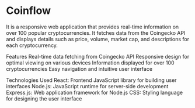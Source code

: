 # Coinflow

It is a responsive web application that provides real-time information on over 100 popular cryptocurrencies. It fetches data from the Coingecko API and displays details such as price, volume, market cap, and descriptions for each cryptocurrency.

Features
Real-time data fetching from Coingecko API
Responsive design for optimal viewing on various devices
Information displayed for over 100 cryptocurrencies
Easy navigation and intuitive user interface

Technologies Used
React: Frontend JavaScript library for building user interfaces
Node.js: JavaScript runtime for server-side development
Express.js: Web application framework for Node.js
CSS: Styling language for designing the user interface
